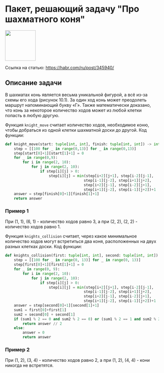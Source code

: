 # **Пакет, решающий задачу "Про шахматного коня"**
<img height="100" src="https://upload.wikimedia.org/wikipedia/commons/thumb/d/d7/Chessboard480.svg/312px-Chessboard480.svg.png" width="100"/>

Ссылка на статью: https://habr.com/ru/post/345940/

## **Описание задачи**
В шахматах конь является весьма уникальной фигурой, а всё из-за схемы
его хода (рисунок 10.1). За один ход конь может преодолеть маршрут
напоминающий букву «Г». Также математически доказано, что конь за
некоторое количество ходов может из любой клетки попасть в любую другую.

Функция ```knight_move``` считает количество ходов, необходимое коню, чтобы
добраться из одной клетки шахматной доски до другой.
Код функции:
```python
def knight_move(start: tuple[int, int], finish: tuple[int, int]) -> int:
    step = [[100 for _ in range(0,13)] for _ in range(0,13)]
    step[start[0]+1][start[1]+1] = 0
    for _ in range(0,9):
        for i in range(2, 10):
            for j in range(2, 10):
                if step[i][j] > 0:
                    step[i][j] = min(step[i+2][j+1], step[i-2][j-1],
                                    step[i-1][j-2], step[i+1][j+2],
                                    step[i+2][j-1], step[i-2][j+1],
                                    step[i+1][j-2], step[i-1][j+2])+1
    answer = step[finish[0]+1][finish[1]+1]
    return answer
```

### **Пример 1**
При (1, 1), (6, 1) - количество ходов равно 3, а при (2, 2), (2, 2) - количество ходов равно 1.

Функция ```knights_collision``` считает, через какое минимальное количество ходов могут
встретиться два коня, расположенных на двух разных клетках доски.
Код функции:
```python
def knights_collision(first: tuple[int, int], second: tuple[int, int]) -> int:
    step = [[100 for _ in range(0, 13)] for _ in range(0, 13)]
    step[first[0]+1][first[1]+1] = 0
    for _ in range(0, 9):
        for i in range(2, 10):
            for j in range(2, 10):
                if step[i][j] > 0:
                    step[i][j] = min(step[i+2][j+1], step[i-2][j-1],
                                    step[i-1][j-2], step[i+1][j+2],
                                    step[i+2][j-1], step[i-2][j+1],
                                    step[i+1][j-2], step[i-1][j+2])+1
    answer = step[second[0]+1][second[1]+1]
    sum1 = first[0]+first[1]
    sum2 = second[0] + second[1]
    if (sum1 % 2 == 0 and sum2 % 2 == 0) or (sum1 % 2 == 1 and sum2 % 2 == 1):
        return answer // 2
    else:
        answer = 0
        return answer
```

### **Пример 2**
При (1, 2), (3, 4) - количество ходов равно 2, а при (1, 2), (4, 4) - кони никогда не встретятся.
